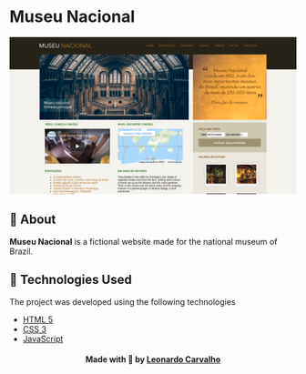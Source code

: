 # Museu Nacional
<p alig="center">
  <img src="banner-readme.png">
</p>
<a id="about"></a>

## :bookmark: About

<strong>Museu Nacional</strong> is a fictional website made for the national museum of Brazil.

<a id="technologies-used"></a>

## :rocket: Technologies Used

The project was developed using the following technologies

- [HTML 5](https://developer.mozilla.org/pt-BR/docs/Web/HTML)
- [CSS 3](https://developer.mozilla.org/pt-BR/docs/Web/CSS)
- [JavaScript](https://developer.mozilla.org/pt-BR/docs/Web/JavaScript)




<h4 align="center">
    Made with 💜 by <a href="https://www.linkedin.com/in/leonardo-f-carvalho/" target="_blank">Leonardo Carvalho</a>
</h4>
